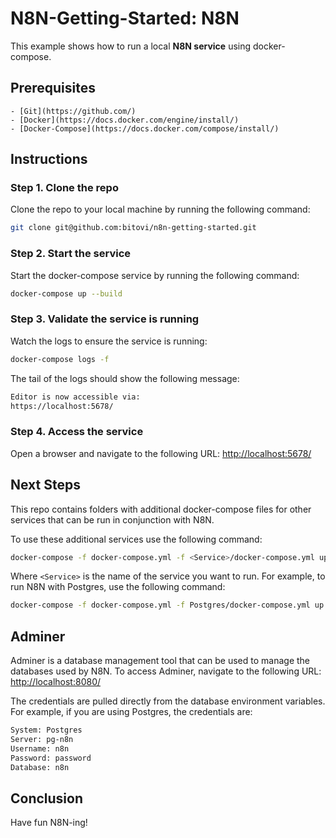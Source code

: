 # N8N-Getting-Started: N8N
This example shows how to run a local **N8N service** using docker-compose.

## Prerequisites
    - [Git](https://github.com/)
    - [Docker](https://docs.docker.com/engine/install/)
    - [Docker-Compose](https://docs.docker.com/compose/install/)

## Instructions
### Step 1. Clone the repo
Clone the repo to your local machine by running the following command:

```bash
git clone git@github.com:bitovi/n8n-getting-started.git
```

### Step 2. Start the service
Start the docker-compose service by running the following command:

```bash
docker-compose up --build
```

### Step 3. Validate the service is running
Watch the logs to ensure the service is running:

```bash
docker-compose logs -f
```

The tail of the logs should show the following message:

```bash
Editor is now accessible via:
https://localhost:5678/
```

### Step 4. Access the service
Open a browser and navigate to the following URL: [http://localhost:5678/](http://localhost:5678/)


## Next Steps
This repo contains folders with additional docker-compose files for other services that can be run in conjunction with N8N. 

To use these additional services use the following command:
```bash
docker-compose -f docker-compose.yml -f <Service>/docker-compose.yml up
```

Where `<Service>` is the name of the service you want to run. For example, to run N8N with Postgres, use the following command:

```bash
docker-compose -f docker-compose.yml -f Postgres/docker-compose.yml up
```

## Adminer
Adminer is a database management tool that can be used to manage the databases used by N8N. To access Adminer, navigate to the following URL: [http://localhost:8080/](http://localhost:8080/)

The credentials are pulled directly from the database environment variables. 
For example, if you are using Postgres, the credentials are:

```bash
System: Postgres
Server: pg-n8n
Username: n8n
Password: password
Database: n8n
```

## Conclusion
Have fun N8N-ing!

